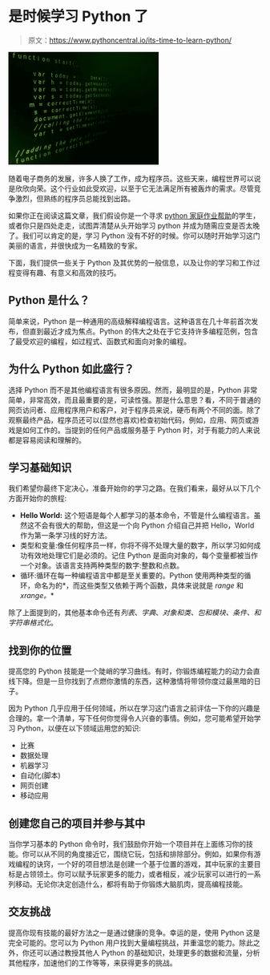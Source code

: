 # 是时候学习 Python 了

> 原文：<https://www.pythoncentral.io/its-time-to-learn-python/>

[![learning python](img/1fc7938e6d1e5767d7652453e64d268e.png)](https://www.pythoncentral.io/wp-content/uploads/2021/11/pexels-jorge-jesus-614117.jpg)

随着电子商务的发展，许多人换了工作，成为程序员。这些天来，编程世界可以说是欣欣向荣。这个行业如此受欢迎，以至于它无法满足所有被轰炸的需求。尽管竞争激烈，但熟练的程序员总能找到出路。

如果你正在阅读这篇文章，我们假设你是一个寻求 [python 家庭作业帮助](https://assignmentshark.com/python-homework-help.html)的学生，或者你只是四处走走，试图弄清楚从头开始学习 python 并成为随需应变是否太晚了。我们可以肯定的是，学习 Python 没有不好的时候。你可以随时开始学习这门美丽的语言，并很快成为一名精致的专家。

下面，我们提供一些关于 Python 及其优势的一般信息，以及让你的学习和工作过程变得有趣、有意义和高效的技巧。

## Python 是什么？

简单来说，Python 是一种通用的高级解释编程语言。这种语言在几十年前首次发布，但直到最近才成为焦点。Python 的伟大之处在于它支持许多编程范例，包含了最受欢迎的编程，如过程式、函数式和面向对象的编程。

## 为什么 Python 如此盛行？

选择 Python 而不是其他编程语言有很多原因。然而，最明显的是，Python 非常简单，非常高效，而且最重要的是，可读性强。那是什么意思？看，不同于普通的网页访问者、应用程序用户和客户，对于程序员来说，硬币有两个不同的面。除了观察最终产品，程序员还可以(显然也喜欢)检查初始代码，例如，应用、网页或游戏是如何工作的。当提到的任何产品或服务基于 Python 时，对于有能力的人来说都是容易阅读和理解的。

## 学习基础知识

我们希望你最终下定决心，准备开始你的学习之路。在我们看来，最好从以下几个方面开始你的旅程:

*   **Hello World:** 这个短语是每个人都学习的基本命令，不管是什么编程语言。虽然这不会有很大的帮助，但这是一个向 Python 介绍自己并把 Hello，World 作为第一条学习线的好方法。
*   类型和变量:像任何程序员一样，你将不得不处理大量的数字，所以学习如何成功有效地处理它们是必须的。记住 Python 是面向对象的，每个变量都被当作一个对象。该语言支持两种类型的数字:整数和点数。
*   循环:循环在每一种编程语言中都是至关重要的。Python 使用两种类型的循环，命名为的*，而这些类型又依赖于两个函数，具体来说就是 *range* 和 *xrange。**

除了上面提到的，其他基本命令还有*列表*、*字典*、*对象和类、包和模块、条件、*和*字符串格式化*。

## 找到你的位置

提高您的 Python 技能是一个陡峭的学习曲线。有时，你锻炼编程能力的动力会直线下降。但是一旦你找到了点燃你激情的东西，这种激情将带领你度过最黑暗的日子。

因为 Python 几乎应用于任何领域，所以在学习这门语言之前评估一下你的兴趣是合理的。拿一个清单，写下任何你觉得令人兴奋的事情。例如，您可能希望开始学习 Python，以便在以下领域运用您的知识:

*   比赛
*   数据处理
*   机器学习
*   自动化(脚本)
*   网页创建
*   移动应用

## 创建您自己的项目并参与其中

当你学习基本的 Python 命令时，我们鼓励你开始一个项目并在上面练习你的技能。你可以从不同的角度接近它，围绕它玩，包括和排除部分。例如，如果你有游戏编程的诀窍，一个好的项目想法是创建一个基于位置的游戏，其中玩家的主要目标是占领领土。你可以赋予玩家更多的能力，或者相反，减少玩家可以进行的一系列移动。无论你决定创造什么，都将有助于你锻炼大脑肌肉，提高编程技能。

## 交友挑战

提高你现有技能的最好方法之一是通过健康的竞争。幸运的是，使用 Python 这是完全可能的。您可以为 Python 用户找到大量编程挑战，并重温您的能力。除此之外，你还可以通过教授其他人 Python 的基础知识，处理更多的数据和流量，分析其他程序，加速他们的工作等等，来获得更多的挑战。